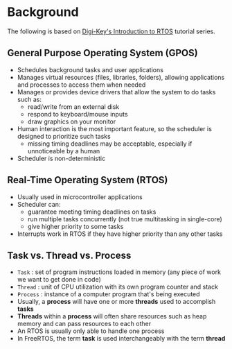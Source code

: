 # Background
The following is based on [Digi-Key's Introduction to RTOS](https://www.youtube.com/watch?v=F321087yYy4) tutorial series.

## General Purpose Operating System (GPOS)
- Schedules background tasks and user applications
- Manages virtual resources (files, libraries, folders), allowing applications and processes to access them when needed
- Manages or provides device drivers that allow the system to do tasks such as:
  - read/write from an external disk
  - respond to keyboard/mouse inputs
  - draw graphics on your monitor
- Human interaction is the most important feature, so the scheduler is designed to prioritize such tasks
  - missing timing deadlines may be acceptable, especially if unnoticeable by a human
- Scheduler is non-deterministic

## Real-Time Operating System (RTOS)
- Usually used in microcontroller applications
- Scheduler can:
  - guarantee meeting timing deadlines on tasks
  - run multiple tasks concurrently (not true multitasking in single-core)
  - give higher priority to some tasks
- Interrupts work in RTOS if they have higher priority than any other tasks

## Task vs. Thread vs. Process
- `Task` : set of program instructions loaded in memory (any piece of work we want to get done in code)  
- `Thread` : unit of CPU utilization with its own program counter and stack  
- `Process` : instance of a computer program that's being executed  
- Usually, a **process** will have one or more **threads** used to accomplish **tasks**
- **Threads** within a **process** will often share resources such as heap memory and can pass resources to each other
- An RTOS is usually only able to handle one process
- In FreeRTOS, the term **task** is used interchangeably with the term **thread**
